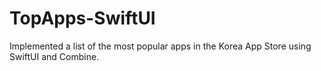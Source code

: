 # TopApps-SwiftUI

Implemented a list of the most popular apps in the Korea App Store using SwiftUI and Combine.
